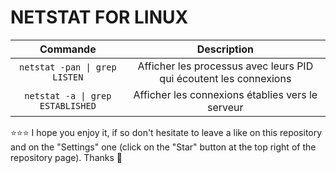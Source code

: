 # NETSTAT FOR LINUX
| Commande | Description |
| :---: | :---: |
| `netstat -pan \| grep LISTEN` | Afficher les processus avec leurs PID qui écoutent les connexions |
| `netstat -a \| grep ESTABLISHED` | Afficher les connexions établies vers le serveur |

⭐⭐⭐ I hope you enjoy it, if so don't hesitate to leave a like on this repository and on the "Settings" one (click on the "Star" button at the top right of the repository page). Thanks 🤗
